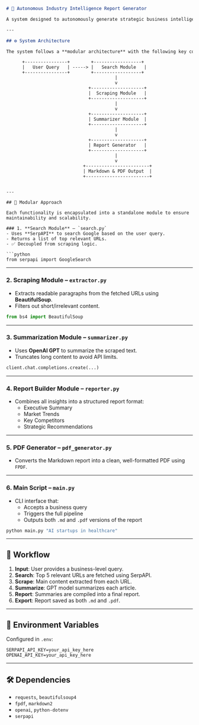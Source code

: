 
```markdown
# 🧠 Autonomous Industry Intelligence Report Generator

A system designed to autonomously generate strategic business intelligence reports by scraping, summarizing, and organizing insights from online sources.

---

## ⚙️ System Architecture

The system follows a **modular architecture** with the following key components:

```
          +----------------+        +------------------+
          |   User Query   | -----> |   Search Module   |
          +----------------+        +------------------+
                                             |
                                             v
                                   +--------------------+
                                   |  Scraping Module   |
                                   +--------------------+
                                             |
                                             v
                                   +--------------------+
                                   | Summarizer Module  |
                                   +--------------------+
                                             |
                                             v
                                   +--------------------+
                                   | Report Generator   |
                                   +--------------------+
                                             |
                                             v
                                 +------------------------+
                                 | Markdown & PDF Output  |
                                 +------------------------+
```

---

## 🧩 Modular Approach

Each functionality is encapsulated into a standalone module to ensure maintainability and scalability.

### 1. **Search Module** – `search.py`
- Uses **SerpAPI** to search Google based on the user query.
- Returns a list of top relevant URLs.
- ✅ Decoupled from scraping logic.

```python
from serpapi import GoogleSearch
```

---

### 2. **Scraping Module** – `extractor.py`
- Extracts readable paragraphs from the fetched URLs using **BeautifulSoup**.
- Filters out short/irrelevant content.

```python
from bs4 import BeautifulSoup
```

---

### 3. **Summarization Module** – `summarizer.py`
- Uses **OpenAI GPT** to summarize the scraped text.
- Truncates long content to avoid API limits.

```python
client.chat.completions.create(...)
```

---

### 4. **Report Builder Module** – `reporter.py`
- Combines all insights into a structured report format:
  - Executive Summary
  - Market Trends
  - Key Competitors
  - Strategic Recommendations

---

### 5. **PDF Generator** – `pdf_generator.py`
- Converts the Markdown report into a clean, well-formatted PDF using `FPDF`.

---

### 6. **Main Script** – `main.py`
- CLI interface that:
  - Accepts a business query
  - Triggers the full pipeline
  - Outputs both `.md` and `.pdf` versions of the report

```bash
python main.py "AI startups in healthcare"
```

---

## 🔁 Workflow

1. **Input**: User provides a business-level query.
2. **Search**: Top 5 relevant URLs are fetched using SerpAPI.
3. **Scrape**: Main content extracted from each URL.
4. **Summarize**: GPT model summarizes each article.
5. **Report**: Summaries are compiled into a final report.
6. **Export**: Report saved as both `.md` and `.pdf`.

---

## 🔐 Environment Variables

Configured in `.env`:

```env
SERPAPI_API_KEY=your_api_key_here
OPENAI_API_KEY=your_api_key_here
```

---

## 🛠 Dependencies

- `requests`, `beautifulsoup4`
- `fpdf`, `markdown2`
- `openai`, `python-dotenv`
- `serpapi`
